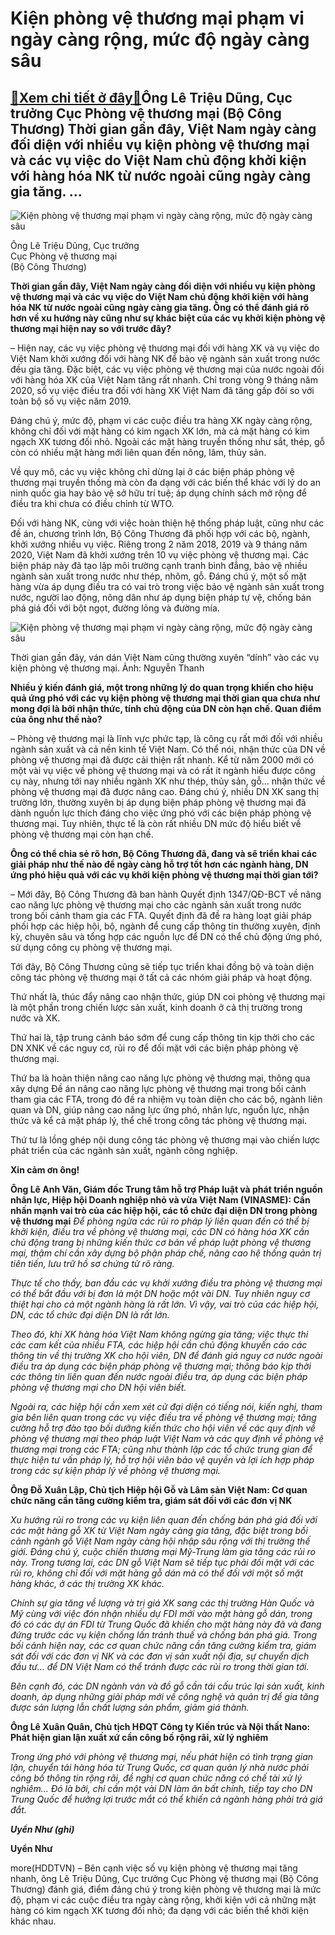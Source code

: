 Kiện phòng vệ thương mại phạm vi ngày càng rộng, mức độ ngày càng sâu
=====================================================================

[:gift:Xem chi tiết ở đây:gift:](https://hddtvn.com/kien-phong-ve-thuong-mai-pham-vi-ngay-cang-rong-muc-do-ngay-cang-sau/)Ông Lê Triệu Dũng, Cục trưởng Cục Phòng vệ thương mại (Bộ Công Thương) Thời gian gần đây, Việt Nam ngày càng đối diện với nhiều vụ kiện phòng vệ thương mại và các vụ việc do Việt Nam chủ động khởi kiện với hàng hóa NK từ nước ngoài cũng ngày càng gia tăng. …
------------------------------------------------------------------------------------------------------------------------------------------------------------------------------------------------------------------------------------------------------------------





![Kiện phòng vệ thương mại phạm vi ngày càng rộng, mức độ ngày càng sâu](https://haiquanonline.com.vn/stores/news_dataimages/anhnd/102020/15/16/in_article/5119_7-2435_3-0257_rao-can-phong-ve-thuong-mai-doanh-nghiep-viet-cho-nen-tho-o-1.jpg?rt=20201015165121 "Kiện phòng vệ thương mại phạm vi ngày càng rộng, mức độ ngày càng sâu")


Ông Lê Triệu Dũng, Cục trưởng  
 Cục Phòng vệ thương mại  
 (Bộ Công Thương)



**Thời gian gần đây, Việt Nam ngày càng đối diện với nhiều vụ kiện phòng vệ thương mại và các vụ việc do Việt Nam chủ động khởi kiện với hàng hóa NK từ nước ngoài cũng ngày càng gia tăng. Ông có thể đánh giá rõ hơn về xu hướng này cũng như sự khác biệt của các vụ khởi kiện phòng vệ thương mại hiện nay so với trước đây?**


– Hiện nay, các vụ việc phòng vệ thương mại đối với hàng XK và vụ việc do Việt Nam khởi xướng đối với hàng NK để bảo vệ ngành sản xuất trong nước đều gia tăng. Đặc biệt, các vụ việc phòng vệ thương mại của nước ngoài đối với hàng hóa XK của Việt Nam tăng rất nhanh. Chỉ trong vòng 9 tháng năm 2020, số vụ việc điều tra đối với hàng XK Việt Nam đã tăng gấp đôi so với toàn bộ số vụ việc năm 2019.


Đáng chú ý, mức độ, phạm vi các cuộc điều tra hàng XK ngày càng rộng, không chỉ đối với mặt hàng có kim ngạch XK lớn, mà cả mặt hàng có kim ngạch XK tương đối nhỏ. Ngoài các mặt hàng truyền thống như sắt, thép, gỗ còn có nhiều mặt hàng mới liên quan đến nông, lâm, thủy sản.


Về quy mô, các vụ việc không chỉ dừng lại ở các biện pháp phòng vệ thương mại truyền thống mà còn đa dạng với các biến thể khác với lý do an ninh quốc gia hay bảo vệ sở hữu trí tuệ; áp dụng chính sách mở rộng để điều tra khi chưa có điều chỉnh từ WTO.


Đối với hàng NK, cùng với việc hoàn thiện hệ thống pháp luật, cũng như các đề án, chương trình lớn, Bộ Công Thương đã phối hợp với các bộ, ngành, khởi xướng nhiều vụ việc. Riêng trong 2 năm 2018, 2019 và 9 tháng năm 2020, Việt Nam đã khởi xướng trên 10 vụ việc phòng vệ thương mại. Các biện pháp này đã tạo lập môi trường cạnh tranh bình đẳng, bảo vệ nhiều ngành sản xuất trong nước như thép, nhôm, gỗ. Đáng chú ý, một số mặt hàng vừa áp dụng điều tra có vai trò trong việc bảo vệ ngành sản xuất trong nước, người lao động, nông dân như áp dụng biện pháp tự vệ, chống bán phá giá đối với bột ngọt, đường lỏng và đường mía.





![Kiện phòng vệ thương mại phạm vi ngày càng rộng, mức độ ngày càng sâu](https://haiquanonline.com.vn/stores/news_dataimages/anhnd/102020/15/16/in_article/5206_7-1307_11-5756_GY_DAN_9.7.jpg?rt=20201015165208 "Kiện phòng vệ thương mại phạm vi ngày càng rộng, mức độ ngày càng sâu")


Thời gian gần đây, ván dán Việt Nam cũng thường xuyên “dính” vào các vụ kiện phòng vệ thương mại. Ảnh: Nguyễn Thanh



**Nhiều ý kiến đánh giá, một trong những lý do quan trọng khiến cho hiệu quả ứng phó với các vụ kiện phòng vệ thương mại thời gian qua chưa như mong đợi là bởi nhận thức, tính chủ động của DN còn hạn chế. Quan điểm của ông như thế nào?**


– Phòng vệ thương mại là lĩnh vực phức tạp, là công cụ rất mới đối với nhiều ngành sản xuất và cả nền kinh tế Việt Nam. Có thể nói, nhận thức của DN về phòng vệ thương mại đã được cải thiện rất nhanh. Kể từ năm 2000 mới có một vài vụ việc về phòng vệ thương mại và có rất ít ngành hiểu được công cụ này, nhưng tới nay nhiều ngành XK như thép, thủy sản, gỗ… nhận thức về phòng vệ thương mại đã được nâng cao. Đáng chú ý, nhiều DN XK sang thị trường lớn, thường xuyên bị áp dụng biện pháp phòng vệ thương mại đã dành nguồn lực thích đáng cho việc ứng phó với các biện pháp phòng vệ thương mại. Tuy nhiên, thực tế là còn rất nhiều DN mức độ hiểu biết về phòng vệ thương mại còn hạn chế.


**Ông có thể chia sẻ rõ hơn, Bộ Công Thương đã, đang và sẽ triển khai các giải pháp như thế nào để ngày càng hỗ trợ tốt hơn các ngành hàng, DN ứng phó hiệu quả với các vụ khởi kiện phòng vệ thương mại thời gian tới?**


– Mới đây, Bộ Công Thương đã ban hành Quyết định 1347/QĐ-BCT về nâng cao năng lực phòng vệ thương mại cho các ngành sản xuất trong nước trong bối cảnh tham gia các FTA. Quyết định đã đề ra hàng loạt giải pháp phối hợp các hiệp hội, bộ, ngành để cung cấp thông tin thường xuyên, định kỳ, chuyên sâu và tổng hợp các nguồn lực để DN có thể chủ động ứng phó, sử dụng công cụ phòng vệ thương mại.


Tới đây, Bộ Công Thương cũng sẽ tiếp tục triển khai đồng bộ và toàn diện công tác phòng vệ thương mại ở tất cả các nhóm giải pháp và hoạt động.


Thứ nhất là, thúc đẩy nâng cao nhận thức, giúp DN coi phòng vệ thương mại là một phần trong chiến lược sản xuất, kinh doanh ở cả thị trường trong nước và XK.


Thứ hai là, tập trung cảnh báo sớm để cung cấp thông tin kịp thời cho các DN XNK về các nguy cơ, rủi ro để đối mặt với các biện pháp phòng vệ thương mại.


Thứ ba là hoàn thiện nâng cao năng lực phòng vệ thương mại, thông qua xây dựng Đề án nâng cao năng lực phòng vệ thương mại trong bối cảnh tham gia các FTA, trong đó đề ra nhiệm vụ toàn diện cho các bộ, ngành liên quan và DN, giúp nâng cao năng lực ứng phó, nhân lực, nguồn lực, nhận thức và kể cả mặt pháp lý, thể chế trong công tác phòng vệ thương mại.


Thứ tư là lồng ghép nội dung công tác phòng vệ thương mại vào chiến lược phát triển của các ngành sản xuất, ngành công nghiệp.


**Xin cảm ơn ông!**





**Ông Lê Anh Văn, Giám đốc Trung tâm hỗ trợ Pháp luật và phát triển nguồn nhân lực, Hiệp hội Doanh nghiệp nhỏ và vừa Việt Nam (VINASME): Cần nhấn mạnh vai trò của các hiệp hội, các tổ chức đại diện DN trong phòng vệ thương mại** 
*Để phòng ngừa các rủi ro pháp lý liên quan đến có thể bị khởi kiện, điều tra về phòng vệ thương mại, các DN có hàng hóa XK cần chủ động trang bị những kiến thức cơ bản về pháp luật phòng vệ thương mại, thậm chí cần xây dựng bộ phận pháp chế, nâng cao hệ thống quản trị tiên tiến, lưu trữ hồ sơ chứng từ rõ ràng.*


*Thực tế cho thấy, ban đầu các vụ khởi xướng điều tra phòng vệ thương mại có thể bắt đầu với bị đơn là một DN hoặc một vài DN. Tuy nhiên nguy cơ thiệt hại cho cả một ngành hàng là rất lớn. Vì vậy, vai trò của các hiệp hội, DN, các tổ chức đại diện DN là rất lớn.*


*Theo đó, khi XK hàng hóa Việt Nam không ngừng gia tăng; việc thực thi các cam kết của nhiều FTA, các hiệp hội cần chủ động khuyến cáo các thông tin về thị trường XK cho hội viên, DN để đánh giá nguy cơ nước ngoài điều tra áp dụng các biện pháp phòng vệ thương mại; thông báo kịp thời các thông tin liên quan đến nước ngoài điều tra, áp dụng các biện pháp phòng vệ thương mại cho DN hội viên biết.*


*Ngoài ra, các hiệp hội cần xem xét cử đại diện có tiếng nói, kiến nghị, tham gia bên liên quan trong các vụ việc điều tra về phòng vệ thương mại; tăng cường hỗ trợ đào tạo bồi dưỡng kiến thức cho hội viên về các quy định về phòng vệ thương mại theo pháp luật Việt Nam và các quy định về phòng vệ thương mại trong các FTA; cũng như thành lập các tổ chức trung gian để thực hiện tư vấn pháp lý, hỗ trợ hội viên bảo vệ quyền và lợi ích hợp pháp trong các sự kiện pháp lý về phòng vệ thương mại.*


**Ông Đỗ Xuân Lập, Chủ tịch Hiệp hội Gỗ và Lâm sản Việt Nam: Cơ quan chức năng cần tăng cường kiểm tra, giám sát đối với các đơn vị NK**


*Xu hướng rủi ro trong các vụ kiện liên quan đến chống bán phá giá đối với các mặt hàng gỗ XK từ Việt Nam ngày càng gia tăng, đặc biệt trong bối cảnh ngành gỗ Việt Nam ngày càng hội nhập sâu rộng với thị trường thế giới. Đáng chú ý, cuộc chiến thương mại Mỹ-Trung làm gia tăng các rủi ro này. Trong tương lai, các DN gỗ Việt Nam sẽ tiếp tục phải đối mặt với các rủi ro, không chỉ đối với mặt hàng gỗ dán mà có thể đối với một số mặt hàng khác, ở các thị trường XK khác.*


*Chính sự gia tăng về lượng và trị giá XK sang các thị trường Hàn Quốc và Mỹ cùng với việc đón nhận nhiều dự FDI mới vào mặt hàng gỗ dán, trong đó có các dự án FDI từ Trung Quốc đã khiến cho mặt hàng này đã và đang đứng trước các vụ kiện chống lấn tránh thuế và chống bán phá giá. Trong bối cảnh hiện nay, các cơ quan chức năng cần tăng cường kiểm tra, giám sát đối với các đơn vị NK và các đơn vị sản xuất nội địa, sự chuyển dịch đầu tư… để DN Việt Nam có thể tránh được các rủi ro trong thời gian tới.*


*Bên cạnh đó, các DN ngành ván và đồ gỗ cần tái cấu trúc lại sản xuất, kinh doanh, áp dụng những giải pháp mới về công nghệ và quản trị để gia tăng được sản lượng lẫn chất lượng sản phẩm, giảm giá thành.*


**Ông Lê Xuân Quân, Chủ tịch HĐQT Công ty Kiến trúc và Nội thất Nano: Phát hiện gian lận xuất xứ cần công bố rộng rãi, xử lý nghiêm**


*Trong ứng phó với phòng vệ thương mại, nếu phát hiện có tình trạng gian lận, chuyển tải hàng hóa từ Trung Quốc, cơ quan quản lý nhà nước phải công bố thông tin rộng rãi, đề nghị cơ quan chức năng có chế tài xử lý nghiêm… Đó là bởi, chỉ cần một vài DN làm ăn bất chính, tiếp tay cho DN Trung Quốc để hưởng lợi trước mắt có thể khiến cả ngành hàng phải trả giá đắt.*


***Uyển Như (ghi)***







**Uyển Như**



more(HDDTVN) – Bên cạnh việc số vụ kiện phòng vệ thương mại tăng nhanh, ông Lê Triệu Dũng, Cục trưởng Cục Phòng vệ thương mại (Bộ Công Thương) đánh giá, điểm đáng chú ý trong kiện phòng vệ thương mại là mức độ, phạm vi các cuộc điều tra ngày càng rộng, khởi kiện với cả những mặt hàng có kim ngạch XK tương đối nhỏ; đa dạng với các biến thể khởi kiện khác nhau.

